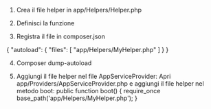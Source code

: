 1. Crea il file helper in app/Helpers/Helper.php

2. Definisci la funzione

3. Registra il file in composer.json

{
"autoload": {
"files": [
"app/Helpers/MyHelper.php"
]
}
}

4. Composer dump-autoload

5. Aggiungi il file helper nel file AppServiceProvider:
   Apri app/Providers/AppServiceProvider.php e aggiungi il file helper nel metodo boot:
   public function boot()
   {
   require_once base_path('app/Helpers/MyHelper.php');
   }
